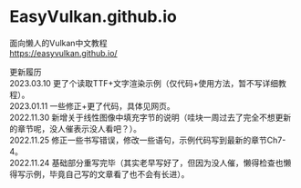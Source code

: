 # EasyVulkan.github.io
面向懒人的Vulkan中文教程<br>
https://easyvulkan.github.io/

更新履历<br>
2023.03.10 更了个读取TTF+文字渲染示例（仅代码+使用方法，暂不写详细教程）。<br>
2023.01.11 一些修正+更了代码，具体见网页。<br>
2022.11.30 新增关于线性图像中填充字节的说明（哇块一周过去了完全不想更新的章节呢，没人催表示没人看吧？）。<br>
2022.11.25 修正一些书写错误，修改一些语句，示例代码写到最新的章节Ch7-4。<br>
2022.11.24 基础部分重写完毕（其实老早写好了，但因为没人催，懒得检查也懒得写示例，毕竟自己写的文章看了也不会有长进）。<br>
